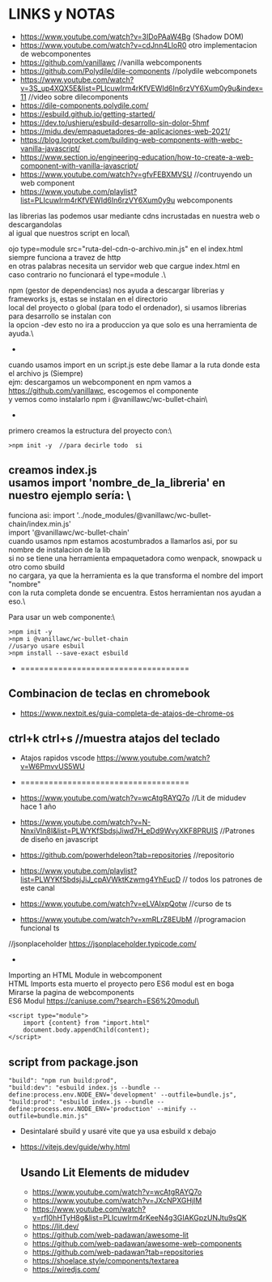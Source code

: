 # LINKS y NOTAS  

- https://www.youtube.com/watch?v=3IDoPAaW4Bg   (Shadow DOM)
- https://www.youtube.com/watch?v=cdJnn4LloR0   otro implementacion de webcomponentes
- https://github.com/vanillawc    //vanilla webcomponents 
- https://github.com/Polydile/dile-components   //polydile webcomponets
- https://www.youtube.com/watch?v=3S_up4XQX5E&list=PLIcuwIrm4rKfVEWId6In6rzVY6Xum0y9u&index=11  //video sobre dilecomponents
- https://dile-components.polydile.com/ 
- https://esbuild.github.io/getting-started/
- https://dev.to/ushieru/esbuild-desarrollo-sin-dolor-5hmf
- https://midu.dev/empaquetadores-de-aplicaciones-web-2021/
- https://blog.logrocket.com/building-web-components-with-webc-vanilla-javascript/
- https://www.section.io/engineering-education/how-to-create-a-web-component-with-vanilla-javascript/
- https://www.youtube.com/watch?v=gfvFEBXMVSU   //contruyendo un web component
- https://www.youtube.com/playlist?list=PLIcuwIrm4rKfVEWId6In6rzVY6Xum0y9u  webcomponents

  

las librerias las podemos usar mediante cdns incrustadas en nuestra web o descargandolas\
al igual que nuestros script en local\
  

ojo type=module src="ruta-del-cdn-o-archivo.min.js" en el index.html\
siempre funciona a travez de http\
en otras palabras necesita un servidor web que cargue index.html en\
caso contrario no funcionará el type=module .\
  

npm (gestor de dependencias) nos ayuda a descargar librerias y frameworks js, estas se instalan en el directorio \
local del proyecto o global (para todo el ordenador), si usamos librerias para desarrollo se instalan con \
la opcion -dev esto no ira a produccion ya que solo es una herramienta de ayuda.\

-

cuando usamos import  en un script.js este debe llamar a la ruta donde esta el archivo js (Siempre)\
ejm: descargamos un webcomponent en npm vamos a https://github.com/vanillawc, escogemos el componente\
y vemos como instalarlo  npm i @vanillawc/wc-bullet-chain\

-
primero creamos la estructura del proyecto con:\
```
>npm init -y  //para decirle todo  si
```
creamos index.js \
usamos import 'nombre_de_la_libreria' en nuestro ejemplo sería: \
-
funciona asi: import '../node_modules/@vanillawc/wc-bullet-chain/index.min.js'\
import '@vanillawc/wc-bullet-chain'\
cuando usamos npm estamos acostumbrados a llamarlos  asi, por su nombre de instalacion de la lib\
si no se tiene una herramienta empaquetadora como wenpack, snowpack u otro como sbuild\
no cargara, ya que la herramienta es la que transforma el nombre del import "nombre" \
con la ruta completa donde se encuentra.  Estos herramientan nos ayudan a eso.\
  

Para usar un web componente:\
```
>npm init -y
>npm i @vanillawc/wc-bullet-chain
//usaryo usare esbuil
>npm install --save-exact esbuild

```
- ====================================
## Combinacion de teclas en chromebook
- https://www.nextpit.es/guia-completa-de-atajos-de-chrome-os
## ctrl+k ctrl+s  //muestra atajos del teclado
- Atajos rapidos vscode  https://www.youtube.com/watch?v=W6PmvvUS5WU
  

- ====================================
- https://www.youtube.com/watch?v=wcAtgRAYQ7o  //Lit de midudev hace 1 año
- https://www.youtube.com/watch?v=N-NnxiVln8I&list=PLWYKfSbdsjJiwd7H_eDd9WvyXKF8PRUIS  //Patrones de diseño en javascript
- https://github.com/powerhdeleon?tab=repositories //repositorio
- https://www.youtube.com/playlist?list=PLWYKfSbdsjJiJ_cpAVWktKzwmg4YhEucD  // todos los patrones de este canal
- https://www.youtube.com/watch?v=eLVAIxpQotw   //curso de ts
- https://www.youtube.com/watch?v=xmRLrZ8EUbM   //programacion funcional ts


//jsonplaceholder   https://jsonplaceholder.typicode.com/
  

- 
Importing an HTML Module in webcomponent\
HTML Imports esta muerto el proyecto pero ES6 modul est en boga\
Mirarse la pagina de webcomponents\
ES6 Modul  https://caniuse.com/?search=ES6%20modul\

```
<script type="module">
    import {content} from "import.html"
    document.body.appendChild(content);
</script>

```
  

## script from package.json 
```
"build": "npm run build:prod",
"build:dev": "esbuild index.js --bundle --define:process.env.NODE_ENV='development' --outfile=bundle.js",
"build:prod": "esbuild index.js --bundle --define:process.env.NODE_ENV='production' --minify --outfile=bundle.min.js"

```

- Desintalaré sbuild y usaré vite que ya usa esbuild x debajo 
- https://vitejs.dev/guide/why.html
  
  ## Usando Lit Elements de midudev
  - https://www.youtube.com/watch?v=wcAtgRAYQ7o
  - https://www.youtube.com/watch?v=JXcNPXGHjlM
  - https://www.youtube.com/watch?v=rfI0hHTyH8g&list=PLIcuwIrm4rKeeN4g3GIAKGpzUNJtu9sQK
  - https://lit.dev/
  - https://github.com/web-padawan/awesome-lit
  - https://github.com/web-padawan/awesome-web-components
  - https://github.com/web-padawan?tab=repositories
  - https://shoelace.style/components/textarea
  - https://wiredjs.com/
  
